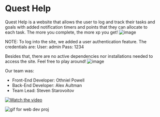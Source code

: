 ﻿# Quest Help

Quest Help  is a website that allows the user to log and track their tasks and goals with added notification timers and points that they can allocate to each task. The more you complete, the more xp you get!
![image](https://github.com/user-attachments/assets/166953d9-c9e6-4dd7-8acc-d721d44a9c01)

NOTE: To log into the site, we added a user authentication feature. The credentials are:
User: admin
Pass: 1234

Besides that, there are no active dependencies nor installations needed to access the site. Feel free to play around!
![image](https://github.com/user-attachments/assets/a2dc1307-0d8b-4ec7-ae23-323e9b6493b2)

Our team was:
- Front-End Developer: Othniel Powell
- Back-End Developer: Alex Aultman
- Team Lead: Steven Starovoitov

[![Watch the video](https://img.youtube.com/vi/<VIDEO_ID>/0.jpg)](https://www.youtube.com/watch?v=7WhvYwCVtcI)

![gif for web dev proj](https://github.com/user-attachments/assets/3d6c4919-1195-430e-ae19-4e8c192c7fd7)
